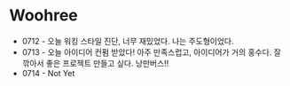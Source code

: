 # Woohree

- 0712 - 오늘 워킹 스타일 진단, 너무 재밌었다. 나는 주도형이었다.
- 0713 - 오늘 아이디어 컨펌 받았다! 아주 만족스럽고, 아이디어가 거의 홍수다. 잘 깎아서 좋은 프로젝트 만들고 싶다. 낭만버스!!
- 0714 - Not Yet
